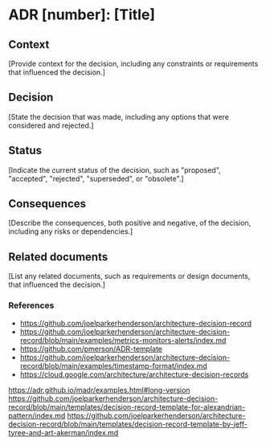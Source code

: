 # ADR [number]: [Title]

## Context

[Provide context for the decision, including any constraints or requirements that influenced the decision.]

## Decision

[State the decision that was made, including any options that were considered and rejected.]

## Status

[Indicate the current status of the decision, such as "proposed", "accepted", "rejected", "superseded", or "obsolete".]

## Consequences

[Describe the consequences, both positive and negative, of the decision, including any risks or dependencies.]

## Related documents

[List any related documents, such as requirements or design documents, that influenced the decision.]

### References
- https://github.com/joelparkerhenderson/architecture-decision-record
- https://github.com/joelparkerhenderson/architecture-decision-record/blob/main/examples/metrics-monitors-alerts/index.md
- https://github.com/pmerson/ADR-template
- https://github.com/joelparkerhenderson/architecture-decision-record/blob/main/examples/timestamp-format/index.md
- https://cloud.google.com/architecture/architecture-decision-records



https://adr.github.io/madr/examples.html#long-version
https://github.com/joelparkerhenderson/architecture-decision-record/blob/main/templates/decision-record-template-for-alexandrian-pattern/index.md
https://github.com/joelparkerhenderson/architecture-decision-record/blob/main/templates/decision-record-template-by-jeff-tyree-and-art-akerman/index.md
